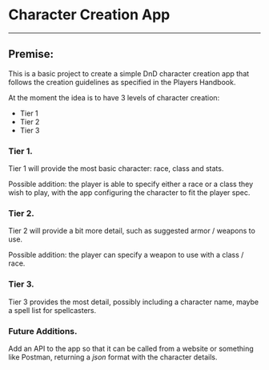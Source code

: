 ﻿# Character Creation App

***

## Premise:
This is a basic project to create a simple DnD character creation app that follows the creation guidelines as specified in the Players Handbook.

At the moment the idea is to have 3 levels of character creation:
 - Tier 1
 - Tier 2
 - Tier 3


### Tier 1.
Tier 1 will provide the most basic character: race, class and stats. 

Possible addition: the player is able to specify either a race or a class they wish to play, with the app configuring the character to fit the player spec.

### Tier 2.
Tier 2 will provide a bit more detail, such as suggested armor / weapons to use.

Possible addition: the player can specify a weapon to use with a class / race.

### Tier 3.
Tier 3 provides the most detail, possibly including a character name, maybe a spell list for spellcasters.


### Future Additions.
Add an API to the app so that it can be called from a website or something like Postman, returning a *json* format with the character details.
